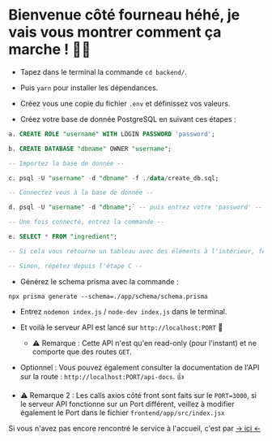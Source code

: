 # Bienvenue côté fourneau héhé, je vais vous montrer comment ça marche ! 🧑‍🍳

- Tapez dans le terminal la commande `cd backend/`.

- Puis `yarn` pour installer les dépendances.

- Créez vous une copie du fichier `.env` et définissez vos valeurs.

- Créez votre base de donnée PostgreSQL en suivant ces étapes :

```sql
a. CREATE ROLE "username" WITH LOGIN PASSWORD 'password';

b. CREATE DATABASE "dbname" OWNER "username";

-- Importez la base de donnée --

c. psql -U "username" -d "dbname" -f ./data/create_db.sql;

-- Connectez vous à la base de donnée --

d. psql -U "username" -d "dbname";` -- puis entrez votre 'password' --

-- Une fois connecté, entrez la commande --

e. SELECT * FROM "ingredient";

-- Si cela vous retourne un tableau avec des éléments à l'intérieur, féliciations vous avez importé la base de donnée ! --

-- Sinon, répétez depuis l'étape C --
```

- Générez le schema prisma avec la commande  :

`npx prisma generate --schema=./app/schema/schema.prisma`

- Entrez `nodemon index.js` / `node-dev index.js` dans le terminal.

- Et voilà le serveur API est lancé sur `http://localhost:PORT` :rocket:
  - :warning: Remarque : Cette API n'est qu'en read-only (pour l'instant) et ne comporte que des routes `GET`.
  
- Optionnel : Vous pouvez également consulter la documentation de l'API sur la route : `http://localhost:PORT/api-docs`. :thumbsup:

- :warning: Remarque 2 : Les calls axios côté front sont faits sur le `PORT=3000`, si le serveur API fonctionne sur un Port différent, veillez à modifier également le Port dans le fichier `frontend/app/src/index.jsx`

Si vous n'avez pas encore rencontré le service à l'accueil, c'est par <a href="./../frontend/README.md"> -> ici <- </a>
